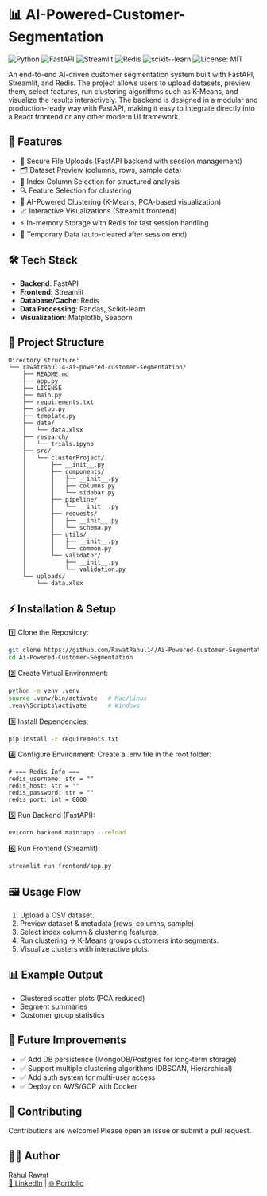 # 📊 AI-Powered-Customer-Segmentation

![Python](https://img.shields.io/badge/python-3.9%2B-blue)  ![FastAPI](https://img.shields.io/badge/FastAPI-0.110+-green)  ![Streamlit](https://img.shields.io/badge/Streamlit-1.30+-brightgreen)  ![Redis](https://img.shields.io/badge/Redis-7.0+-red)  ![scikit--learn](https://img.shields.io/badge/scikit--learn-1.3+-orange)  ![License: MIT](https://img.shields.io/badge/License-MIT-yellow.svg)  

An end-to-end AI-driven customer segmentation system built with FastAPI, Streamlit, and Redis. The project allows users to upload datasets, preview them, select features, run clustering algorithms such as K-Means, and visualize the results interactively. The backend is designed in a modular and production-ready way with FastAPI, making it easy to integrate directly into a React frontend or any other modern UI framework.

## 🚀 Features

- 📂 Secure File Uploads (FastAPI backend with session management)
- 🗂️ Dataset Preview (columns, rows, sample data)
- 🔑 Index Column Selection for structured analysis
- 🔍 Feature Selection for clustering
- 🤖 AI-Powered Clustering (K-Means, PCA-based visualization)
- 📈 Interactive Visualizations (Streamlit frontend)
- ⚡ In-memory Storage with Redis for fast session handling
- 🔐 Temporary Data (auto-cleared after session end)

## 🛠️ Tech Stack

- **Backend**: FastAPI
- **Frontend**: Streamlit
- **Database/Cache**: Redis
- **Data Processing**: Pandas, Scikit-learn
- **Visualization**: Matplotlib, Seaborn

## 📂 Project Structure
```
Directory structure:
└── rawatrahul14-ai-powered-customer-segmentation/
    ├── README.md
    ├── app.py
    ├── LICENSE
    ├── main.py
    ├── requirements.txt
    ├── setup.py
    ├── template.py
    ├── data/
    │   └── data.xlsx
    ├── research/
    │   └── trials.ipynb
    ├── src/
    │   └── clusterProject/
    │       ├── __init__.py
    │       ├── components/
    │       │   ├── __init__.py
    │       │   ├── columns.py
    │       │   └── sidebar.py
    │       ├── pipeline/
    │       │   └── __init__.py
    │       ├── requests/
    │       │   ├── __init__.py
    │       │   └── schema.py
    │       ├── utils/
    │       │   ├── __init__.py
    │       │   └── common.py
    │       └── validator/
    │           ├── __init__.py
    │           └── validation.py
    └── uploads/
        └── data.xlsx
```

## ⚡ Installation & Setup

1️⃣ Clone the Repository:
```bash
git clone https://github.com/RawatRahul14/Ai-Powered-Customer-Segmentation.git
cd Ai-Powered-Customer-Segmentation
```

2️⃣ Create Virtual Environment:
```bash
python -m venv .venv
source .venv/bin/activate   # Mac/Linux
.venv\Scripts\activate      # Windows
```

3️⃣ Install Dependencies:
```bash
pip install -r requirements.txt
```

4️⃣ Configure Environment:
Create a .env file in the root folder:
```env
# === Redis Info ===
redis_username: str = ""
redis_host: str = ""
redis_password: str = ""
redis_port: int = 0000
```

5️⃣ Run Backend (FastAPI):
```bash
uvicorn backend.main:app --reload
```

6️⃣ Run Frontend (Streamlit):
```bash
streamlit run frontend/app.py
```

## 🖼️ Usage Flow

1. Upload a CSV dataset.
2. Preview dataset & metadata (rows, columns, sample).
3. Select index column & clustering features.
4. Run clustering → K-Means groups customers into segments.
5. Visualize clusters with interactive plots.

## 📊 Example Output
- Clustered scatter plots (PCA reduced)
- Segment summaries
- Customer group statistics

## 🧩 Future Improvements

- ✅ Add DB persistence (MongoDB/Postgres for long-term storage)
- ✅ Support multiple clustering algorithms (DBSCAN, Hierarchical)
- ✅ Add auth system for multi-user access
- ✅ Deploy on AWS/GCP with Docker

## 🤝 Contributing

Contributions are welcome! Please open an issue or submit a pull request.

## 👨‍💻 Author

Rahul Rawat  
[🔗 LinkedIn](https://www.linkedin.com/in/rahul148) | [🌐 Portfolio](https://www.rawatrahul.com)